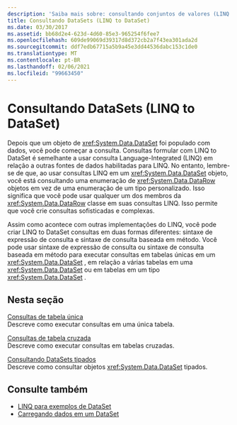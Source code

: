 ```yaml
---
description: 'Saiba mais sobre: consultando conjuntos de valores (LINQ to DataSet)'
title: Consultando DataSets (LINQ to DataSet)
ms.date: 03/30/2017
ms.assetid: bb68d2e4-623d-4d60-85e3-965254f6fee7
ms.openlocfilehash: 609de99069d39317d8d372cb2a7f43ea301ada2d
ms.sourcegitcommit: ddf7edb67715a5b9a45e3dd44536dabc153c1de0
ms.translationtype: MT
ms.contentlocale: pt-BR
ms.lasthandoff: 02/06/2021
ms.locfileid: "99663450"
---
```

# <a name="querying-datasets-linq-to-dataset"></a>Consultando DataSets (LINQ to DataSet)

Depois que um objeto de <xref:System.Data.DataSet> foi populado com dados, você pode começar a consulta. Consultas formular com LINQ to DataSet é semelhante a usar consulta Language-Integrated (LINQ) em relação a outras fontes de dados habilitadas para LINQ. No entanto, lembre-se de que, ao usar consultas LINQ em um <xref:System.Data.DataSet> objeto, você está consultando uma enumeração de <xref:System.Data.DataRow> objetos em vez de uma enumeração de um tipo personalizado. Isso significa que você pode usar qualquer um dos membros da <xref:System.Data.DataRow> classe em suas consultas LINQ. Isso permite que você crie consultas sofisticadas e complexas.  
  
 Assim como acontece com outras implementações do LINQ, você pode criar LINQ to DataSet consultas em duas formas diferentes: sintaxe de expressão de consulta e sintaxe de consulta baseada em método. Você pode usar sintaxe de expressão de consulta ou sintaxe de consulta baseada em método para executar consultas em tabelas únicas em um <xref:System.Data.DataSet> , em relação a várias tabelas em uma <xref:System.Data.DataSet> ou em tabelas em um tipo <xref:System.Data.DataSet> .  
  
## <a name="in-this-section"></a>Nesta seção  

 [Consultas de tabela única](single-table-queries-linq-to-dataset.md)  
 Descreve como executar consultas em uma única tabela.  
  
 [Consultas de tabela cruzada](cross-table-queries-linq-to-dataset.md)  
 Descreve como executar consultas em tabelas cruzadas.  
  
 [Consultando DataSets tipados](querying-typed-datasets.md)  
 Descreve como consultar objetos <xref:System.Data.DataSet> tipados.  
  
## <a name="see-also"></a>Consulte também

- [LINQ para exemplos de DataSet](linq-to-dataset-examples.md)
- [Carregando dados em um DataSet](loading-data-into-a-dataset.md)
